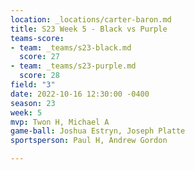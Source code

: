 ```yaml
---
location: _locations/carter-baron.md
title: S23 Week 5 - Black vs Purple
teams-score:
- team: _teams/s23-black.md
  score: 27
- team: _teams/s23-purple.md
  score: 28
field: "3"
date: 2022-10-16 12:30:00 -0400
season: 23
week: 5
mvp: Twon H, Michael A
game-ball: Joshua Estryn, Joseph Platte
sportsperson: Paul H, Andrew Gordon

---
```

